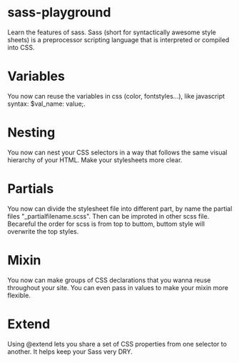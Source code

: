 # sass-playground
Learn the features of sass.
Sass (short for syntactically awesome style sheets) is a preprocessor scripting language that is interpreted or compiled into CSS.
# Variables
You now can reuse the variables in css (color, fontstyles...), like javascript syntax: $val_name: value;.
# Nesting
You now can nest your CSS selectors in a way that follows the same visual hierarchy of your HTML. Make your stylesheets more clear.
# Partials
You now can divide the stylesheet file into different part, by name the partial files "_partialfilename.scss". Then can be improted in other scss file. Becareful the order for scss is from top to buttom, buttom style will overwrite the top styles.

# Mixin
You now can make groups of CSS declarations that you wanna reuse throughout your site. You can even pass in values to make your mixin more flexible. 

# Extend
Using @extend lets you share a set of CSS properties from one selector to another. It helps keep your Sass very DRY. 

